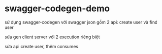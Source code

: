 # swagger-codegen-demo

sử dụng swagger-codegen với swagger json gồm 2 api: create user và find user

sửa gen client server với 2 execution riêng biệt

sửa api create user, thêm consumes

